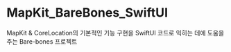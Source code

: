 # MapKit_BareBones_SwiftUI
MapKit &amp; CoreLocation의 기본적인 기능 구현을 SwiftUI 코드로 익히는 데에 도움을 주는 Bare-bones 프로젝트
